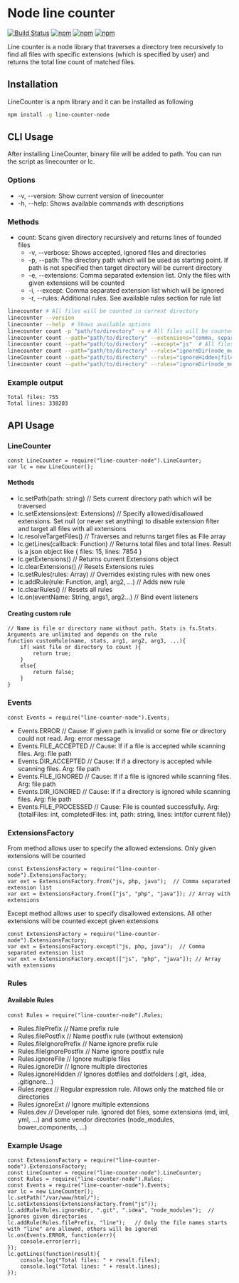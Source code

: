 # Node line counter
[![Build Status](https://travis-ci.org/social13/line-counter-node.svg?branch=master)](https://travis-ci.org/social13/line-counter-node)
[![npm](https://img.shields.io/npm/v/line-counter-node.svg)](https://www.npmjs.com/package/line-counter-node)
[![npm](https://img.shields.io/npm/l/line-counter-node.svg)](https://github.com/social13/line-counter-node/blob/master/LICENSE)
[![npm](https://img.shields.io/npm/dt/line-counter-node.svg)](https://www.npmjs.com/package/line-counter-node)

Line counter is a node library that traverses a directory tree recursively to find all files with specific extensions (which is specified by user) and returns the total line count of matched files.

## Installation
LineCounter is a npm library and it can be installed as following
```bash
npm install -g line-counter-node
```

## CLI Usage
After installing LineCounter, binary file will be added to path. You can run the script as linecounter or lc.
### Options
- -v, --version: Show current version of linecounter
- -h, --help: Shows available commands with descriptions

### Methods
- count: Scans given directory recursively and returns lines of founded files
    - -v, --verbose: Shows accepted, ignored files and directories
    - -p, --path: The directory path which will be used as starting point. If path is not specified then target directory will be current directory
    - -e, --extensions: Comma separated extension list. Only the files with given extensions will be counted
    - -i, --except: Comma separated extension list which will be ignored
    - -r, --rules: Additional rules. See available rules section for rule list
```bash
linecounter # All files will be counted in current directory
linecounter --version
linecounter --help  # Shows available options
linecounter count -p "path/to/directory" -v # All files will be counted and printed
linecounter count --path="path/to/directory" --extensions="comma, separated, extensions"
linecounter count --path="path/to/directory" --except="js"  # All files except the files with js extension will be counted
linecounter count --path="path/to/directory" --rules="ignoreDir(node_modules)"
lineCounter count --path="path/to/directory" --rules="ignoreHidden|filePostfix(test)"  # multiple rule usage. Separate rules with | character
linecounter count --path="path/to/directory" --rules="ignoreDir(node_modules,tests,lib,src)"   # multiple aguments with one rule usage
```
### Example output
```
Total files: 755
Total lines: 338203
```

## API Usage
### LineCounter
```node
const LineCounter = require("line-counter-node").LineCounter;
var lc = new LineCounter();
```
#### Methods
- lc.setPath(path: string)      // Sets current directory path which will be traversed
- lc.setExtensions(ext: Extensions)     // Specify allowed/disallowed extensions. Set null (or never set anything) to disable extension filter and target all files with all extensions
- lc.resolveTargetFiles()   // Traverses and returns target files as File array
- lc.getLines(callback: Function)  // Returns total files and total lines. Result is a json object like { files: 15, lines: 7854 }
- lc.getExtensions()    // Returns current Extensions object
- lc.clearExtensions()  // Resets Extensions rules
- lc.setRules(rules: Array)  // Overrides existing rules with new ones
- lc.addRule(rule: Function, arg1, arg2, ...)   // Adds new rule
- lc.clearRules()   // Resets all rules
- lc.on(eventName: String, args1, arg2...)   // Bind event listeners

#### Creating custom rule
```node
// Name is file or directory name without path. Stats is fs.Stats. Arguments are unlimited and depends on the rule
function customRule(name, stats, arg1, arg2, arg3, ...){
    if( want file or directory to count ){
        return true;
    }
    else{
        return false;
    }
}
```

### Events
```node
const Events = require("line-counter-node").Events;
```
- Events.ERROR  // Cause: If given path is invalid or some file or directory could not read. Arg: error message
- Events.FILE_ACCEPTED  // Cause: If if a file is accepted while scanning files. Arg: file path
- Events.DIR_ACCEPTED   // Cause: If if a directory is accepted while scanning files. Arg: file path
- Events.FILE_IGNORED   // Cause: If if a file is ignored while scanning files. Arg: file path
- Events.DIR_IGNORED    // Cause: If if a directory is ignored while scanning files. Arg: file path
- Events.FILE_PROCESSED // Cause: File is counted successfully. Arg: {totalFiles: int, completedFiles: int, path: string, lines: int(for current file)}

### ExtensionsFactory
From method allows user to specify the allowed extensions. Only given extensions will be counted
```node
const ExtensionsFactory = require("line-counter-node").ExtensionsFactory;
var ext = ExtensionsFactory.from("js, php, java");  // Comma separated extension list
var ext = ExtensionsFactory.from(["js", "php", "java"]); // Array with extensions
```
Except method allows user to specify disallowed extensions. All other extensions will be counted except given extensions
```node
const ExtensionsFactory = require("line-counter-node").ExtensionsFactory;
var ext = ExtensionsFactory.except("js, php, java");  // Comma separated extension list
var ext = ExtensionsFactory.except(["js", "php", "java"]); // Array with extensions
```

### Rules
#### Available Rules
```node
const Rules = require("line-counter-node").Rules;
```
- Rules.filePrefix          // Name prefix rule
- Rules.filePostfix         // Name postfix rule (without extension)
- Rules.fileIgnorePrefix    // Name ignore prefix rule
- Rules.fileIgnorePostfix   // Name ignore postfix rule
- Rules.ignoreFile          // Ignore multiple files
- Rules.ignoreDir           // Ignore multiple directories
- Rules.ignoreHidden        // Ignores dotfiles and dotfolders (.git, .idea, .gitignore...)
- Rules.regex               // Regular expression rule. Allows only the matched file or directories
- Rules.ignoreExt           // Ignore multiple extensions
- Rules.dev                 // Developer rule. Ignored dot files, some extensions (md, iml, yml, ...) and some vendor directories (node_modules, bower_components, ...)

### Example Usage
```node
const ExtensionsFactory = require("line-counter-node").ExtensionsFactory;
const LineCounter = require("line-counter-node").LineCounter;
const Rules = require("line-counter-node").Rules;
const Events = require("line-counter-node").Events;
var lc = new LineCounter();
lc.setPath("/var/www/html/");
lc.setExtensions(ExtensionsFactory.from("js"));
lc.addRule(Rules.ignoreDir, ".git", ".idea", "node_modules");  // Ignores given directories
lc.addRule(Rules.filePrefix, "line");   // Only the file names starts with "line" are allowed, others will be ignored
lc.on(Events.ERROR, function(err){
    console.error(err);
});
lc.getLines(function(result){
    console.log("Total files: " + result.files);
    console.log("Total lines: " + result.lines);
});
```